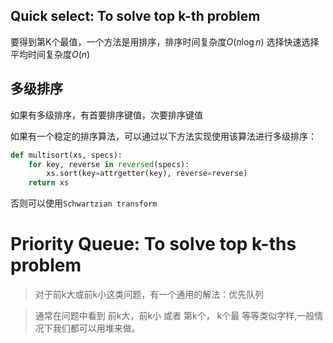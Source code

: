 ## Quick select: To solve top k-th problem

要得到第K个最值，一个方法是用排序，排序时间复杂度$O(n \log n)$
选择快速选择平均时间复杂度$O(n)$

## 多级排序

如果有多级排序，有首要排序键值，次要排序键值

如果有一个稳定的排序算法，可以通过以下方法实现使用该算法进行多级排序：

```py
def multisort(xs, specs):
    for key, reverse in reversed(specs):
        xs.sort(key=attrgetter(key), reverse=reverse)
    return xs
```

否则可以使用`Schwartzian transform`

# Priority Queue: To solve top k-ths problem

> 对于前k大或前k小这类问题，有一个通用的解法：优先队列

> 通常在问题中看到 前k大，前k小 或者 第k个， k个最 等等类似字样,一般情况下我们都可以用堆来做。